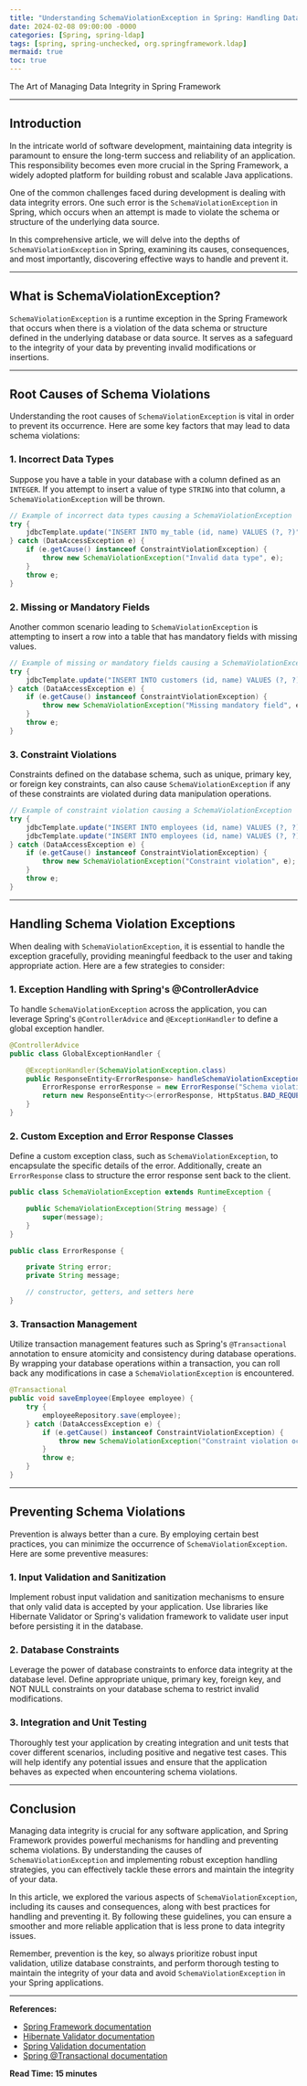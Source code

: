 ```yaml
---
title: "Understanding SchemaViolationException in Spring: Handling Data Integrity Errors"
date: 2024-02-08 09:00:00 -0000
categories: [Spring, spring-ldap]
tags: [spring, spring-unchecked, org.springframework.ldap]
mermaid: true
toc: true
---
```



The Art of Managing Data Integrity in Spring Framework

---

## Introduction

In the intricate world of software development, maintaining data integrity is paramount to ensure the long-term success and reliability of an application. This responsibility becomes even more crucial in the Spring Framework, a widely adopted platform for building robust and scalable Java applications.

One of the common challenges faced during development is dealing with data integrity errors. One such error is the `SchemaViolationException` in Spring, which occurs when an attempt is made to violate the schema or structure of the underlying data source.

In this comprehensive article, we will delve into the depths of `SchemaViolationException` in Spring, examining its causes, consequences, and most importantly, discovering effective ways to handle and prevent it.

---

## What is SchemaViolationException?

`SchemaViolationException` is a runtime exception in the Spring Framework that occurs when there is a violation of the data schema or structure defined in the underlying database or data source. It serves as a safeguard to the integrity of your data by preventing invalid modifications or insertions.

---

## Root Causes of Schema Violations

Understanding the root causes of `SchemaViolationException` is vital in order to prevent its occurrence. Here are some key factors that may lead to data schema violations:

### 1. Incorrect Data Types

Suppose you have a table in your database with a column defined as an `INTEGER`. If you attempt to insert a value of type `STRING` into that column, a `SchemaViolationException` will be thrown.

```java
// Example of incorrect data types causing a SchemaViolationException
try {
    jdbcTemplate.update("INSERT INTO my_table (id, name) VALUES (?, ?)", "1", "John Doe");
} catch (DataAccessException e) {
    if (e.getCause() instanceof ConstraintViolationException) {
        throw new SchemaViolationException("Invalid data type", e);
    }
    throw e;
}
```

### 2. Missing or Mandatory Fields

Another common scenario leading to `SchemaViolationException` is attempting to insert a row into a table that has mandatory fields with missing values.

```java
// Example of missing or mandatory fields causing a SchemaViolationException
try {
    jdbcTemplate.update("INSERT INTO customers (id, name) VALUES (?, ?)", 1);
} catch (DataAccessException e) {
    if (e.getCause() instanceof ConstraintViolationException) {
        throw new SchemaViolationException("Missing mandatory field", e);
    }
    throw e;
}
```

### 3. Constraint Violations

Constraints defined on the database schema, such as unique, primary key, or foreign key constraints, can also cause `SchemaViolationException` if any of these constraints are violated during data manipulation operations.

```java
// Example of constraint violation causing a SchemaViolationException
try {
    jdbcTemplate.update("INSERT INTO employees (id, name) VALUES (?, ?)", 1, "John Doe");
    jdbcTemplate.update("INSERT INTO employees (id, name) VALUES (?, ?)", 1, "Jane Smith");
} catch (DataAccessException e) {
    if (e.getCause() instanceof ConstraintViolationException) {
        throw new SchemaViolationException("Constraint violation", e);
    }
    throw e;
}
```

---

## Handling Schema Violation Exceptions

When dealing with `SchemaViolationException`, it is essential to handle the exception gracefully, providing meaningful feedback to the user and taking appropriate action. Here are a few strategies to consider:

### 1. Exception Handling with Spring's @ControllerAdvice

To handle `SchemaViolationException` across the application, you can leverage Spring's `@ControllerAdvice` and `@ExceptionHandler` to define a global exception handler.

```java
@ControllerAdvice
public class GlobalExceptionHandler {

    @ExceptionHandler(SchemaViolationException.class)
    public ResponseEntity<ErrorResponse> handleSchemaViolationException(SchemaViolationException ex) {
        ErrorResponse errorResponse = new ErrorResponse("Schema violation occurred", ex.getMessage());
        return new ResponseEntity<>(errorResponse, HttpStatus.BAD_REQUEST);
    }
}
```

### 2. Custom Exception and Error Response Classes

Define a custom exception class, such as `SchemaViolationException`, to encapsulate the specific details of the error. Additionally, create an `ErrorResponse` class to structure the error response sent back to the client.

```java
public class SchemaViolationException extends RuntimeException {

    public SchemaViolationException(String message) {
        super(message);
    }
}

public class ErrorResponse {

    private String error;
    private String message;

    // constructor, getters, and setters here
}
```

### 3. Transaction Management

Utilize transaction management features such as Spring's `@Transactional` annotation to ensure atomicity and consistency during database operations. By wrapping your database operations within a transaction, you can roll back any modifications in case a `SchemaViolationException` is encountered.

```java
@Transactional
public void saveEmployee(Employee employee) {
    try {
        employeeRepository.save(employee);
    } catch (DataAccessException e) {
        if (e.getCause() instanceof ConstraintViolationException) {
            throw new SchemaViolationException("Constraint violation occurred", e);
        }
        throw e;
    }
}
```

---

## Preventing Schema Violations

Prevention is always better than a cure. By employing certain best practices, you can minimize the occurrence of `SchemaViolationException`. Here are some preventive measures:

### 1. Input Validation and Sanitization

Implement robust input validation and sanitization mechanisms to ensure that only valid data is accepted by your application. Use libraries like Hibernate Validator or Spring's validation framework to validate user input before persisting it in the database.

### 2. Database Constraints

Leverage the power of database constraints to enforce data integrity at the database level. Define appropriate unique, primary key, foreign key, and NOT NULL constraints on your database schema to restrict invalid modifications.

### 3. Integration and Unit Testing

Thoroughly test your application by creating integration and unit tests that cover different scenarios, including positive and negative test cases. This will help identify any potential issues and ensure that the application behaves as expected when encountering schema violations.

---

## Conclusion

Managing data integrity is crucial for any software application, and Spring Framework provides powerful mechanisms for handling and preventing schema violations. By understanding the causes of `SchemaViolationException` and implementing robust exception handling strategies, you can effectively tackle these errors and maintain the integrity of your data.

In this article, we explored the various aspects of `SchemaViolationException`, including its causes and consequences, along with best practices for handling and preventing it. By following these guidelines, you can ensure a smoother and more reliable application that is less prone to data integrity issues.

Remember, prevention is the key, so always prioritize robust input validation, utilize database constraints, and perform thorough testing to maintain the integrity of your data and avoid `SchemaViolationException` in your Spring applications.

---

**References:**
- [Spring Framework documentation](https://docs.spring.io/spring-framework/docs/current/reference/html/)
- [Hibernate Validator documentation](https://docs.jboss.org/hibernate/validator/7.0/reference/en-US/html_single/)
- [Spring Validation documentation](https://docs.spring.io/spring-framework/docs/current/reference/html/core.html#validation)
- [Spring @Transactional documentation](https://docs.spring.io/spring-framework/docs/current/reference/html/data-access.html#transaction-declarative)

**Read Time: 15 minutes**